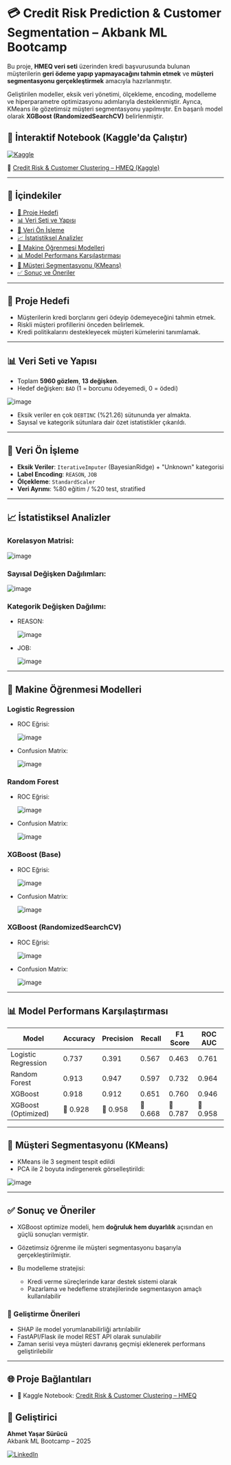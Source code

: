 # 💳 Credit Risk Prediction & Customer Segmentation – Akbank ML Bootcamp

Bu proje, **HMEQ veri seti** üzerinden kredi başvurusunda bulunan müşterilerin **geri ödeme yapıp yapmayacağını tahmin etmek** ve **müşteri segmentasyonu gerçekleştirmek** amacıyla hazırlanmıştır.

Geliştirilen modeller, eksik veri yönetimi, ölçekleme, encoding, modelleme ve hiperparametre optimizasyonu adımlarıyla desteklenmiştir. Ayrıca, KMeans ile gözetimsiz müşteri segmentasyonu yapılmıştır. En başarılı model olarak **XGBoost (RandomizedSearchCV)** belirlenmiştir.

## 📌 İnteraktif Notebook (Kaggle'da Çalıştır)

[![Kaggle](https://img.shields.io/badge/Notebook-Kaggle-blue?logo=kaggle&logoColor=white)](https://www.kaggle.com/code/ahmetsrc/credit-risk-customer-clustering-hmeq)

🔗 [Credit Risk & Customer Clustering – HMEQ (Kaggle)](https://www.kaggle.com/code/ahmetsrc/credit-risk-customer-clustering-hmeq)

---

## 📁 İçindekiler

* [🎯 Proje Hedefi](#🎯-proje-hedefi)
* [📊 Veri Seti ve Yapısı](#📊-veri-seti-ve-yapısı)
* [🧼 Veri Ön İşleme](#🧼-veri-ön-işleme)
* [📈 İstatistiksel Analizler](#📈-istatistiksel-analizler)
* [🤖 Makine Öğrenmesi Modelleri](#🤖-makine-öğrenmesi-modelleri)
* [📊 Model Performans Karşılaştırması](#📊-model-performans-karşılaştırması)
* [🧩 Müşteri Segmentasyonu (KMeans)](#🧩-müşteri-segmentasyonu-kmeans)
* [✅ Sonuç ve Öneriler](#✅-sonuç-ve-öneriler)

---

## 🎯 Proje Hedefi

* Müşterilerin kredi borçlarını geri ödeyip ödemeyeceğini tahmin etmek.
* Riskli müşteri profillerini önceden belirlemek.
* Kredi politikalarını destekleyecek müşteri kümelerini tanımlamak.

---

## 📊 Veri Seti ve Yapısı

* Toplam **5960 gözlem**, **13 değişken**.
* Hedef değişken: `BAD` (1 = borcunu ödeyemedi, 0 = ödedi)

![image](https://github.com/user-attachments/assets/6316c0b6-2db8-41cd-830a-71c443d2bd5b)


* Eksik veriler en çok `DEBTINC` (%21.26) sütununda yer almakta.
* Sayısal ve kategorik sütunlara dair özet istatistikler çıkarıldı.

---

## 🧼 Veri Ön İşleme

* **Eksik Veriler**: `IterativeImputer` (BayesianRidge) + "Unknown" kategorisi
* **Label Encoding**: `REASON`, `JOB`
* **Ölçekleme**: `StandardScaler`
* **Veri Ayrımı**: %80 eğitim / %20 test, stratified

---

## 📈 İstatistiksel Analizler

### Korelasyon Matrisi:

![image](https://github.com/user-attachments/assets/7d44d0c4-f207-4e5f-b1c1-89734e0506bb)


### Sayısal Değişken Dağılımları:

![image](https://github.com/user-attachments/assets/7f8618a9-d327-4d3f-9573-83dfb8a05829)


### Kategorik Değişken Dağılımı:

* REASON:

  ![image](https://github.com/user-attachments/assets/41b109b7-8713-4b95-b373-129b5fae8ccb)


* JOB:

  ![image](https://github.com/user-attachments/assets/9b0e13d6-c518-46be-87e3-589f7fa3bdc9)


---

## 🤖 Makine Öğrenmesi Modelleri

### Logistic Regression

* ROC Eğrisi:

  ![image](https://github.com/user-attachments/assets/5d3bb4f4-900b-4a35-80e5-1300ee72ae8c)


* Confusion Matrix:

  ![image](https://github.com/user-attachments/assets/f305120e-14fd-4b2c-819a-274e006fd296)


### Random Forest

* ROC Eğrisi:

  ![image](https://github.com/user-attachments/assets/88c3dcab-95f6-46ef-b6e9-c56bb4069e5b)


* Confusion Matrix:

  ![image](https://github.com/user-attachments/assets/f762630d-4ec1-4285-932a-f96a990cf308)


### XGBoost (Base)

* ROC Eğrisi:

  ![image](https://github.com/user-attachments/assets/cd3c749d-1200-49ad-a36b-b55ee8dc1880)


* Confusion Matrix:

  ![image](https://github.com/user-attachments/assets/2726e064-769f-41e0-8ccf-18a431bfb4ad)


### XGBoost (RandomizedSearchCV)

* ROC Eğrisi:

  ![image](https://github.com/user-attachments/assets/844fcc6c-f93d-484b-8089-3e187301fc97)


* Confusion Matrix:

  ![image](https://github.com/user-attachments/assets/eadeb358-330c-405d-a531-30187a6c1e57)


---

## 📊 Model Performans Karşılaştırması

| Model               | Accuracy | Precision | Recall   | F1 Score | ROC AUC  |
| ------------------- | -------- | --------- | -------- | -------- | -------- |
| Logistic Regression | 0.737    | 0.391     | 0.567    | 0.463    | 0.761    |
| Random Forest       | 0.913    | 0.947     | 0.597    | 0.732    | 0.964    |
| XGBoost             | 0.918    | 0.912     | 0.651    | 0.760    | 0.946    |
| XGBoost (Optimized) | 🥇 0.928 | 🥇 0.958  | 🥇 0.668 | 🥇 0.787 | 🥇 0.958 |

---

## 🧩 Müşteri Segmentasyonu (KMeans)

* KMeans ile 3 segment tespit edildi
* PCA ile 2 boyuta indirgenerek görselleştirildi:

![image](https://github.com/user-attachments/assets/25fa4f83-04fd-4f0f-ba34-94aedd2ecf49)

---

## ✅ Sonuç ve Öneriler

* XGBoost optimize modeli, hem **doğruluk hem duyarlılık** açısından en güçlü sonuçları vermiştir.
* Gözetimsiz öğrenme ile müşteri segmentasyonu başarıyla gerçekleştirilmiştir.
* Bu modelleme stratejisi:

  * Kredi verme süreçlerinde karar destek sistemi olarak
  * Pazarlama ve hedefleme stratejilerinde segmentasyon amaçlı kullanılabilir

### 📌 Geliştirme Önerileri

* SHAP ile model yorumlanabilirliği artırılabilir
* FastAPI/Flask ile model REST API olarak sunulabilir
* Zaman serisi veya müşteri davranış geçmişi eklenerek performans geliştirilebilir

---
## 🌐 Proje Bağlantıları

- 🔎 Kaggle Notebook: [Credit Risk & Customer Clustering – HMEQ](https://www.kaggle.com/code/ahmetsrc/credit-risk-customer-clustering-hmeq)

## 👤 Geliştirici

**Ahmet Yaşar Sürücü**  
Akbank ML Bootcamp – 2025  

[![LinkedIn](https://img.shields.io/badge/LinkedIn-Profile-blue?style=for-the-badge&logo=linkedin)](https://www.linkedin.com/in/ahmetyasarsurucu/)

